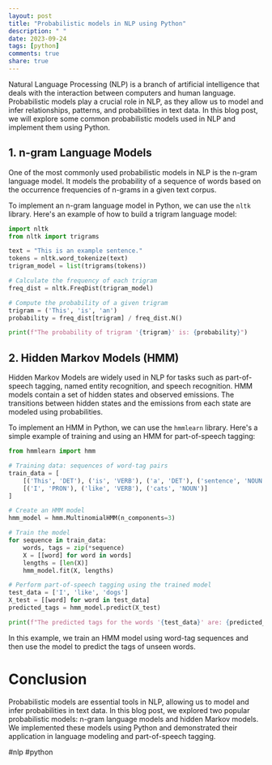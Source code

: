 ```yaml
---
layout: post
title: "Probabilistic models in NLP using Python"
description: " "
date: 2023-09-24
tags: [python]
comments: true
share: true
---
```


Natural Language Processing (NLP) is a branch of artificial intelligence that deals with the interaction between computers and human language. Probabilistic models play a crucial role in NLP, as they allow us to model and infer relationships, patterns, and probabilities in text data. In this blog post, we will explore some common probabilistic models used in NLP and implement them using Python.

## 1. n-gram Language Models

One of the most commonly used probabilistic models in NLP is the n-gram language model. It models the probability of a sequence of words based on the occurrence frequencies of n-grams in a given text corpus. 

To implement an n-gram language model in Python, we can use the `nltk` library. Here's an example of how to build a trigram language model:

```python
import nltk
from nltk import trigrams

text = "This is an example sentence."
tokens = nltk.word_tokenize(text)
trigram_model = list(trigrams(tokens))

# Calculate the frequency of each trigram
freq_dist = nltk.FreqDist(trigram_model)

# Compute the probability of a given trigram
trigram = ('This', 'is', 'an')
probability = freq_dist[trigram] / freq_dist.N()

print(f"The probability of trigram '{trigram}' is: {probability}")
```

## 2. Hidden Markov Models (HMM)

Hidden Markov Models are widely used in NLP for tasks such as part-of-speech tagging, named entity recognition, and speech recognition. HMM models contain a set of hidden states and observed emissions. The transitions between hidden states and the emissions from each state are modeled using probabilities.

To implement an HMM in Python, we can use the `hmmlearn` library. Here's a simple example of training and using an HMM for part-of-speech tagging:

```python
from hmmlearn import hmm

# Training data: sequences of word-tag pairs
train_data = [
    [('This', 'DET'), ('is', 'VERB'), ('a', 'DET'), ('sentence', 'NOUN')],
    [('I', 'PRON'), ('like', 'VERB'), ('cats', 'NOUN')]
]

# Create an HMM model
hmm_model = hmm.MultinomialHMM(n_components=3)

# Train the model
for sequence in train_data:
    words, tags = zip(*sequence)
    X = [[word] for word in words]
    lengths = [len(X)]
    hmm_model.fit(X, lengths)

# Perform part-of-speech tagging using the trained model
test_data = ['I', 'like', 'dogs']
X_test = [[word] for word in test_data]
predicted_tags = hmm_model.predict(X_test)

print(f"The predicted tags for the words '{test_data}' are: {predicted_tags}")
```

In this example, we train an HMM model using word-tag sequences and then use the model to predict the tags of unseen words.

# Conclusion

Probabilistic models are essential tools in NLP, allowing us to model and infer probabilities in text data. In this blog post, we explored two popular probabilistic models: n-gram language models and hidden Markov models. We implemented these models using Python and demonstrated their application in language modeling and part-of-speech tagging.

#nlp #python